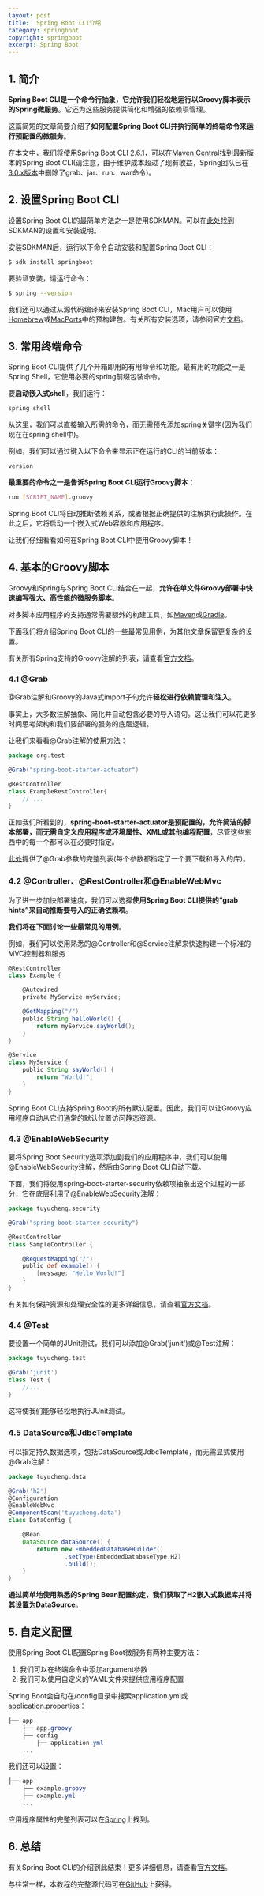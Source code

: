 ```yaml
---
layout: post
title:  Spring Boot CLI介绍
category: springboot
copyright: springboot
excerpt: Spring Boot
---
```


## 1. 简介

**Spring Boot CLI是一个命令行抽象，它允许我们轻松地运行以Groovy脚本表示的Spring微服务**。它还为这些服务提供简化和增强的依赖项管理。

这篇简短的文章简要介绍了**如何配置Spring Boot CLI并执行简单的终端命令来运行预配置的微服务**。

在本文中，我们将使用Spring Boot CLI 2.6.1，可以在[Maven Central](https://central.sonatype.com/artifact/org.springframework.boot/spring-boot-cli/3.0.5)找到最新版本的Spring Boot CLI(请注意，由于维护成本超过了现有收益，Spring团队已在[3.0.x版本](https://github.com/spring-projects/spring-boot/issues/32263)中删除了grab、jar、run、war命令)。

## 2. 设置Spring Boot CLI

设置Spring Boot CLI的最简单方法之一是使用SDKMAN。可以在[此处](https://sdkman.io/install)找到SDKMAN的设置和安装说明。

安装SDKMAN后，运行以下命令自动安装和配置Spring Boot CLI：

```bash
$ sdk install springboot
```

要验证安装，请运行命令：

```bash
$ spring --version
```

我们还可以通过从源代码编译来安装Spring Boot CLI，Mac用户可以使用[Homebrew](https://brew.sh/)或[MacPorts](https://www.macports.org/)中的预构建包。有关所有安装选项，请参阅官方[文档](https://docs.spring.io/spring-boot/docs/current/reference/html/getting-started-installing-spring-boot.html#getting-started-installing-the-cli)。

## 3. 常用终端命令

Spring Boot CLI提供了几个开箱即用的有用命令和功能。最有用的功能之一是Spring Shell，它使用必要的spring前缀包装命令。

要**启动嵌入式shell**，我们运行：

```bash
spring shell
```

从这里，我们可以直接输入所需的命令，而无需预先添加spring关键字(因为我们现在在spring shell中)。

例如，我们可以通过键入以下命令来显示正在运行的CLI的当前版本：

```bash
version
```

**最重要的命令之一是告诉Spring Boot CLI运行Groovy脚本**：

```bash
run [SCRIPT_NAME].groovy
```

Spring Boot CLI将自动推断依赖关系，或者根据正确提供的注解执行此操作。在此之后，它将启动一个嵌入式Web容器和应用程序。

让我们仔细看看如何在Spring Boot CLI中使用Groovy脚本！

## 4. 基本的Groovy脚本

Groovy和Spring与Spring Boot CLI结合在一起，**允许在单文件Groovy部署中快速编写强大、高性能的微服务脚本**。

对多脚本应用程序的支持通常需要额外的构建工具，如[Maven](https://www.baeldung.com/maven)或[Gradle](https://www.baeldung.com/gradle)。

下面我们将介绍Spring Boot CLI的一些最常见用例，为其他文章保留更复杂的设置。

有关所有Spring支持的Groovy注解的列表，请查看[官方文档](https://docs.spring.io/spring-boot/docs/current/reference/html/cli-using-the-cli.html)。

### 4.1 @Grab

@Grab注解和Groovy的Java式import子句允许**轻松进行依赖管理和注入**。

事实上，大多数注解抽象、简化并自动包含必要的导入语句。这让我们可以花更多时间思考架构和我们要部署的服务的底层逻辑。

让我们来看看@Grab注解的使用方法：

```groovy
package org.test

@Grab("spring-boot-starter-actuator")

@RestController
class ExampleRestController{
    // ...
}
```

正如我们所看到的，**spring-boot-starter-actuator是预配置的，允许简洁的脚本部署，而无需自定义应用程序或环境属性、XML或其他编程配置**，尽管这些东西中的每一个都可以在必要时指定。

[此处](https://docs.spring.io/spring-boot/docs/current/reference/html/appendix-dependency-versions.html)提供了@Grab参数的完整列表(每个参数都指定了一个要下载和导入的库)。

### 4.2 @Controller、@RestController和@EnableWebMvc

为了进一步加快部署速度，我们可以选择**使用Spring Boot CLI提供的“grab hints”来自动推断要导入的正确依赖项**。

**我们将在下面讨论一些最常见的用例**。

例如，我们可以使用熟悉的@Controller和@Service注解来快速构建一个标准的MVC控制器和服务：

```groovy
@RestController
class Example {

    @Autowired
    private MyService myService;

    @GetMapping("/")
    public String helloWorld() {
        return myService.sayWorld();
    }
}

@Service
class MyService {
    public String sayWorld() {
        return "World!";
    }
}
```

Spring Boot CLI支持Spring Boot的所有默认配置。因此，我们可以让Groovy应用程序自动从它们通常的默认位置访问静态资源。

### 4.3 @EnableWebSecurity

要将Spring Boot Security选项添加到我们的应用程序中，我们可以使用@EnableWebSecurity注解，然后由Spring Boot CLI自动下载。

下面，我们将使用spring-boot-starter-security依赖项抽象出这个过程的一部分，它在底层利用了@EnableWebSecurity注解：

```groovy
package tuyucheng.security

@Grab("spring-boot-starter-security")

@RestController
class SampleController {

    @RequestMapping("/")
    public def example() {
        [message: "Hello World!"]
    }
}
```

有关如何保护资源和处理安全性的更多详细信息，请查看[官方文档](https://spring.io/projects/spring-cloud-security)。

### 4.4 @Test

要设置一个简单的JUnit测试，我们可以添加@Grab('junit')或@Test注解：

```groovy
package tuyucheng.test

@Grab('junit')
class Test {
    //...
}
```

这将使我们能够轻松地执行JUnit测试。

### 4.5 DataSource和JdbcTemplate

可以指定持久数据选项，包括DataSource或JdbcTemplate，而无需显式使用@Grab注解：

```groovy
package tuyucheng.data

@Grab('h2')
@Configuration
@EnableWebMvc
@ComponentScan('tuyucheng.data')
class DataConfig {

    @Bean
    DataSource dataSource() {
        return new EmbeddedDatabaseBuilder()
                .setType(EmbeddedDatabaseType.H2)
                .build();
    }
}
```

**通过简单地使用熟悉的Spring Bean配置约定，我们获取了H2嵌入式数据库并将其设置为DataSource**。

## 5. 自定义配置

使用Spring Boot CLI配置Spring Boot微服务有两种主要方法：

1.  我们可以在终端命令中添加argument参数
2.  我们可以使用自定义的YAML文件来提供应用程序配置

Spring Boot会自动在/config目录中搜索application.yml或application.properties：

```powershell
├── app
    ├── app.groovy
    ├── config
        ├── application.yml
    ...
```

我们还可以设置：

```powershell
├── app
    ├── example.groovy
    ├── example.yml
    ...
```

应用程序属性的完整列表可以在[Spring](https://docs.spring.io/spring-boot/docs/current/reference/html/common-application-properties.html)上找到。

## 6. 总结

有关Spring Boot CLI的介绍到此结束！更多详细信息，请查看[官方文档](https://docs.spring.io/spring-boot/docs/current/reference/html/cli-using-the-cli.html)。

与往常一样，本教程的完整源代码可在[GitHub](https://github.com/tuyucheng7/taketoday-tutorial4j/tree/master/spring-boot-modules/spring-boot-cli)上获得。
